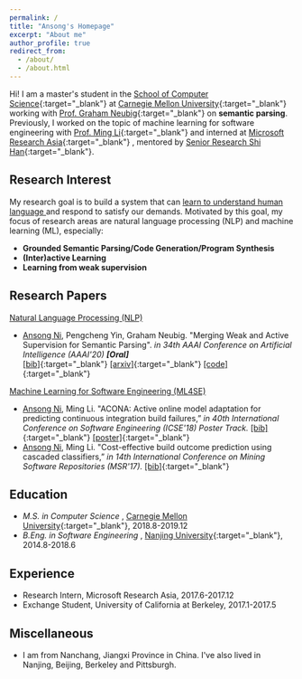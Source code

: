 ```yaml
---
permalink: /
title: "Ansong's Homepage"
excerpt: "About me"
author_profile: true
redirect_from: 
  - /about/
  - /about.html
---
```


Hi! I am a master's student in the 
[School of Computer Science](https://cs.cmu.edu){:target="_blank"}
at 
[Carnegie Mellon University](https://cmu.edu){:target="_blank"}
working with 
[Prof. Graham Neubig](http://phontron.com/index.php){:target="_blank"}
on **semantic parsing**.
Previously, I worked on the topic of machine learning for software engineering with 
[Prof. Ming Li](http://www.lamda.nju.edu.cn/lim){:target="_blank"}
 and interned at
[Microsoft Research Asia](https://www.microsoft.com/en-us/research/lab/microsoft-research-asia/){:target="_blank"}
, mentored by 
[Senior Research Shi Han](https://www.microsoft.com/en-us/research/people/shihan/){:target="_blank"}.

Research Interest
------
My research goal is to build a system that can <u> learn to understand human language </u> and respond to satisfy our demands. 
Motivated by this goal, my focus of research areas are natural language processing (NLP) and machine learning (ML), especially:
 * **Grounded Semantic Parsing/Code Generation/Program Synthesis**
 * **(Inter)active Learning**
 * **Learning from weak supervision**
 
Research Papers
------
<u> Natural Language Processing (NLP)</u> 
* <u>Ansong Ni</u>, Pengcheng Yin, Graham Neubig. "Merging Weak and Active Supervision for Semantic Parsing". <em>in 34th AAAI Conference on Artificial Intelligence (AAAI'20) **[Oral]** </em>  
    [\[bib\]](https://github.com/niansong1996/testweb/raw/master/files/aaai20.bib){:target="_blank"}
    [\[arxiv\]](http://arxiv.org/abs/1911.12986){:target="_blank"}
    [\[code\]](https://github.com/niansong1996/wassp){:target="_blank"}

<u> Machine Learning for Software Engineering (ML4SE) </u>
* <u>Ansong Ni</u>, Ming Li. "ACONA: Active online model adaptation for predicting continuous integration build failures,” <em>in 40th International Conference on Software Engineering (ICSE'18) Poster Track.</em> 
    [\[bib\]](https://github.com/niansong1996/testweb/raw/master/files/icse18.bib){:target="_blank"}
    [\[poster\]](./files/icse18poster.pdf){:target="_blank"}
* <u>Ansong Ni</u>, Ming Li. "Cost-effective build outcome prediction using cascaded classifiers,” <em> in 14th International Conference on Mining Software Repositories (MSR'17). </em>
    [\[bib\]](https://github.com/niansong1996/testweb/raw/master/files/msr17.bib){:target="_blank"}

Education
------
* <em> M.S. in Computer Science </em>, [Carnegie Mellon University](https://cs.cmu.edu){:target="_blank"}, 2018.8-2019.12
* <em> B.Eng. in Software Engineering </em>, [Nanjing University](https://nju.edu.cn){:target="_blank"}, 2014.8-2018.6

Experience
------
* Research Intern, Microsoft Research Asia, 2017.6-2017.12
* Exchange Student, University of California at Berkeley, 2017.1-2017.5

Miscellaneous
------
* I am from Nanchang, Jiangxi Province in China. I've also lived in Nanjing, Beijing, Berkeley and Pittsburgh.
